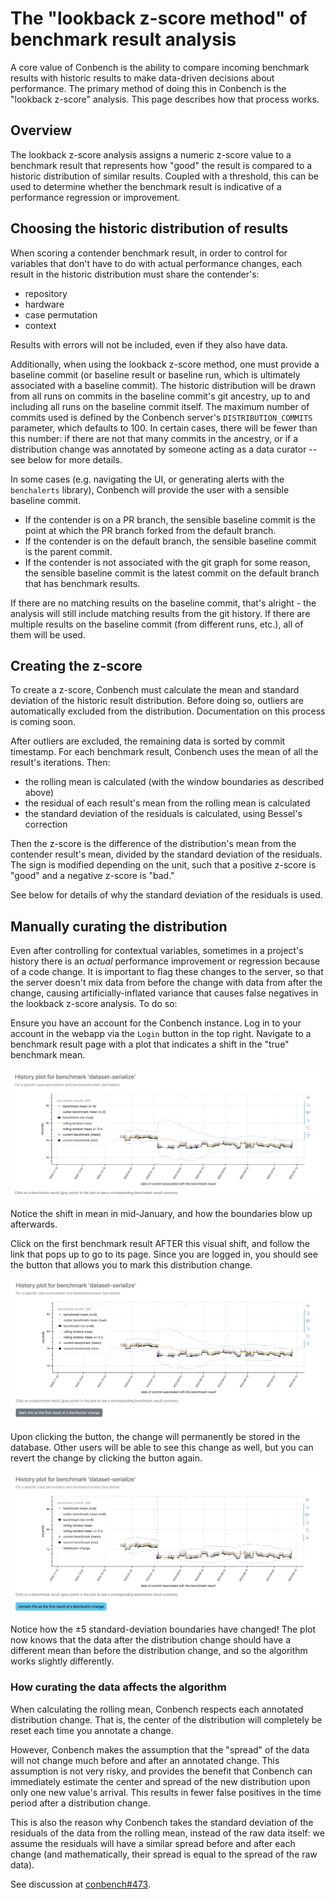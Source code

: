 # The "lookback z-score method" of benchmark result analysis

A core value of Conbench is the ability to compare incoming benchmark results with historic results to make data-driven decisions about performance.
The primary method of doing this in Conbench is the "lookback z-score" analysis.
This page describes how that process works.

## Overview

The lookback z-score analysis assigns a numeric z-score value to a benchmark result that represents how "good" the result is compared to a historic distribution of similar results.
Coupled with a threshold, this can be used to determine whether the benchmark result is indicative of a performance regression or improvement.

## Choosing the historic distribution of results

When scoring a contender benchmark result, in order to control for variables that don't have to do with actual performance changes, each result in the historic distribution must share the contender's:

- repository
- hardware
- case permutation
- context

Results with errors will not be included, even if they also have data.

Additionally, when using the lookback z-score method, one must provide a baseline commit (or baseline result or baseline run, which is ultimately associated with a baseline commit).
The historic distribution will be drawn from all runs on commits in the baseline commit's git ancestry, up to and including all runs on the baseline commit itself.
The maximum number of commits used is defined by the Conbench server's `DISTRIBUTION_COMMITS` parameter, which defaults to 100.
In certain cases, there will be fewer than this number: if there are not that many commits in the ancestry, or if a distribution change was annotated by someone acting as a data curator -- see below for more details.

In some cases (e.g. navigating the UI, or generating alerts with the `benchalerts` library), Conbench will provide the user with a sensible baseline commit.

- If the contender is on a PR branch, the sensible baseline commit is the point at which the PR branch forked from the default branch.
- If the contender is on the default branch, the sensible baseline commit is the parent commit.
- If the contender is not associated with the git graph for some reason, the sensible baseline commit is the latest commit on the default branch that has benchmark results.

If there are no matching results on the baseline commit, that's alright - the analysis will still include matching results from the git history.
If there are multiple results on the baseline commit (from different runs, etc.), all of them will be used.

## Creating the z-score

To create a z-score, Conbench must calculate the mean and standard deviation of the historic result distribution.
Before doing so, outliers are automatically excluded from the distribution.
Documentation on this process is coming soon.

After outliers are excluded, the remaining data is sorted by commit timestamp.
For each benchmark result, Conbench uses the mean of all the result's iterations.
Then:

- the rolling mean is calculated (with the window boundaries as described above)
- the residual of each result's mean from the rolling mean is calculated
- the standard deviation of the residuals is calculated, using Bessel's correction

Then the z-score is the difference of the distribution's mean from the contender result's mean, divided by the standard deviation of the residuals.
The sign is modified depending on the unit, such that a positive z-score is "good" and a negative z-score is "bad."

See below for details of why the standard deviation of the residuals is used.

## Manually curating the distribution

Even after controlling for contextual variables, sometimes in a project's history there is an _actual_ performance improvement or regression because of a code change.
It is important to flag these changes to the server, so that the server doesn't mix data from before the change with data from after the change, causing artificially-inflated variance that causes false negatives in the lookback z-score analysis.
To do so:

Ensure you have an account for the Conbench instance.
Log in to your account in the webapp via the `Login` button in the top right.
Navigate to a benchmark result page with a plot that indicates a shift in the "true" benchmark mean.

![weird plot](img/weird_plot.png)

Notice the shift in mean in mid-January, and how the boundaries blow up afterwards.

Click on the first benchmark result AFTER this visual shift, and follow the link that pops up to go to its page.
Since you are logged in, you should see the button that allows you to mark this distribution change.

![plot with button](img/plot_with_button.png)

Upon clicking the button, the change will permanently be stored in the database.
Other users will be able to see this change as well, but you can revert the change by clicking the button again.

![clicked button](img/clicked_button.png)

Notice how the ±5 standard-deviation boundaries have changed!
The plot now knows that the data after the distribution change should have a different mean than before the distribution change, and so the algorithm works slightly differently.

### How curating the data affects the algorithm

When calculating the rolling mean, Conbench respects each annotated distribution change.
That is, the center of the distribution will completely be reset each time you annotate a change.

However, Conbench makes the assumption that the "spread" of the data will not change much before and after an annotated change.
This assumption is not very risky, and provides the benefit that Conbench can immediately estimate the center and spread of the new distribution upon only one new value's arrival.
This results in fewer false positives in the time period after a distribution change.

This is also the reason why Conbench takes the standard deviation of the residuals of the data from the rolling mean, instead of the raw data itself: we assume the residuals will have a similar spread before and after each change (and mathematically, their spread is equal to the spread of the raw data).

See discussion at [conbench#473](https://github.com/conbench/conbench/issues/473).
